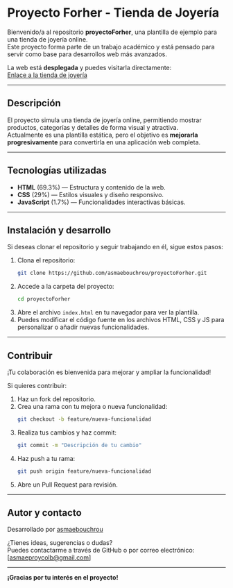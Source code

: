 # Proyecto Forher - Tienda de Joyería

Bienvenido/a al repositorio **proyectoForher**, una plantilla de ejemplo para una tienda de joyería online.  
Este proyecto forma parte de un trabajo académico y está pensado para servir como base para desarrollos web más avanzados.

La web está **desplegada** y puedes visitarla directamente:  
[Enlace a la tienda de joyería](https://asmaebouchrou.github.io/proyectoForher./)

---

## Descripción

El proyecto simula una tienda de joyería online, permitiendo mostrar productos, categorías y detalles de forma visual y atractiva.  
Actualmente es una plantilla estática, pero el objetivo es **mejorarla progresivamente** para convertirla en una aplicación web completa.

---

## Tecnologías utilizadas

- **HTML** (69.3%) — Estructura y contenido de la web.
- **CSS** (29%) — Estilos visuales y diseño responsivo.
- **JavaScript** (1.7%) — Funcionalidades interactivas básicas.

---

## Instalación y desarrollo

Si deseas clonar el repositorio y seguir trabajando en él, sigue estos pasos:

1. Clona el repositorio:
   ```bash
   git clone https://github.com/asmaebouchrou/proyectoForher.git
   ```
2. Accede a la carpeta del proyecto:
   ```bash
   cd proyectoForher
   ```
3. Abre el archivo `index.html` en tu navegador para ver la plantilla.
4. Puedes modificar el código fuente en los archivos HTML, CSS y JS para personalizar o añadir nuevas funcionalidades.

---


## Contribuir
¡Tu colaboración es bienvenida para mejorar y ampliar la funcionalidad!

Si quieres contribuir:

1. Haz un fork del repositorio.
2. Crea una rama con tu mejora o nueva funcionalidad:
   ```bash
   git checkout -b feature/nueva-funcionalidad
   ```
3. Realiza tus cambios y haz commit:
   ```bash
   git commit -m "Descripción de tu cambio"
   ```
4. Haz push a tu rama:
   ```bash
   git push origin feature/nueva-funcionalidad
   ```
5. Abre un Pull Request para revisión.

---

## Autor y contacto

Desarrollado por [asmaebouchrou](https://github.com/asmaebouchrou)

¿Tienes ideas, sugerencias o dudas?  
Puedes contactarme a través de GitHub o por correo electrónico: [asmaeproycolb@gmail.com]

---

**¡Gracias por tu interés en el proyecto!**
